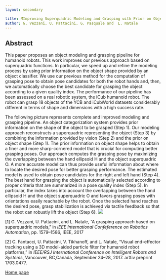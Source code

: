 ```yaml
---
layout: secondary

title: MImproving Superquadric Modeling and Grasping with Prior on Object Shapes
author: G. Vezzani, U. Pattacini, G. Pasquale and  L. Natale
---
```


## Abstract
 This paper proposes an object modeling and
grasping pipeline for humanoid robots. This work improves
our previous approach based on superquadric functions. In
particular, we speed up and refine the modeling process by using
prior information on the object shape provided by an object
classifier. We use our previous method for the computation of
grasping pose to obtain pose candidates for both the robot
hands and, then, we automatically choose the best candidate
for grasping the object according to a given quality index.
The performance of our pipeline has been assessed on a real
robotic system, the iCub humanoid robot. The robot can grasp
18 objects of the YCB and iCubWorld datasets considerably
different in terms of shape and dimensions with a high success
rate.


The following picture represents  complete and improved modeling and grasping pipeline. 
An object categorization system provides prior information on the shape of the object to be grasped (Step 1).
Our modeling approach reconstructs a superquadric representing the object (Step 3) by combining the information
provided by vision (Step 2) and the prior on object shape (Step 1). The prior information on object shape helps
to obtain a finer and more sharp-cornered model that is crucial for computing better grasping poses. Our approach
computes the grasping pose by maximizing the overlapping between the hand ellipsoid H and the object superquadric
O. A more accurate model can thus provide useful information about where to locate the desired pose for better grasping
performance.
The estimated model is used to obtain pose candidates for the right and left hand (Step 4).
The best hand for grasping the object is automatically selected according to proper criteria that are summarized in a
pose quality index (Step 5). In particular, the index takes into account the overlapping between the hand ellipsoid H
and the object superquadric O and favors grasping poses with orientations easily reachable by the robot.
Once the selected hand reaches the desired pose, grasp stabilization is achieved via tactile feedback so that the
robot can robustly lift the object (Step 6).
<img src="https://raw.githubusercontent.com/giuliavezzani/giuliavezzani.github.io/master/files/pipeline.png">
</p>

[1]  G. Vezzani, U. Pattacini, and L. Natale, “A grasping approach based on superquadric models,” in
_IEEE International Confeference on Robotics Automation_, pp. 1579–1586, IEEE, 2017

[2] C.  Fantacci,  U.  Pattacini,  V.  Tikhanoff,  and  L.  Natale,  “Visual  end-effector tracking using a 3D model-aided particle filter for humanoid
robot  platforms,” in _IEEE/RSJ  International Conference on Intelligent Robots and Systems_, Vancouver, BC,Canada, September 24–28, 2017. arXiv preprint 1703.0477.

[Home page](./)
